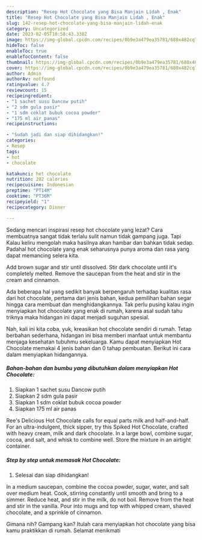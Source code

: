 ```yaml
---
description: "Resep Hot Chocolate yang Bisa Manjain Lidah , Enak"
title: "Resep Hot Chocolate yang Bisa Manjain Lidah , Enak"
slug: 142-resep-hot-chocolate-yang-bisa-manjain-lidah-enak
category: Uncategorized
date: 2023-02-05T10:58:43.338Z
image: https://img-global.cpcdn.com/recipes/0b9e3a479ea35781/680x482cq70/hot-chocolate-foto-resep-utama.jpg
hideToc: false
enableToc: true
enableTocContent: false
thumbnail: https://img-global.cpcdn.com/recipes/0b9e3a479ea35781/680x482cq70/hot-chocolate-foto-resep-utama.jpg
cover: https://img-global.cpcdn.com/recipes/0b9e3a479ea35781/680x482cq70/hot-chocolate-foto-resep-utama.jpg
author: Admin
authorAv: notfound
ratingvalue: 4.7
reviewcount: 15
recipeingredient:
- "1 sachet susu Dancow putih"
- "2 sdm gula pasir"
- "1 sdm coklat bubuk cocoa powder"
- "175 ml air panas"
recipeinstructions:

- "Sudah jadi dan siap dihidangkan!"
categories:
- Resep
tags:
- hot
- chocolate

katakunci: hot chocolate 
nutrition: 202 calories
recipecuisine: Indonesian
preptime: "PT14M"
cooktime: "PT36M"
recipeyield: "1"
recipecategory: Dinner

---
```



Sedang mencari inspirasi resep hot chocolate yang lezat? Cara membuatnya sangat tidak terlalu sulit namun tidak gampang juga. Tapi Kalau keliru mengolah maka hasilnya akan hambar dan bahkan tidak sedap. Padahal hot chocolate yang enak seharusnya punya aroma dan rasa yang dapat memancing selera kita.


Add brown sugar and stir until dissolved. Stir dark chocolate until it&#39;s completely melted. Remove the saucepan from the heat and stir in the cream and cinnamon.

Ada beberapa hal yang sedikit banyak berpengaruh terhadap kualitas rasa dari hot chocolate, pertama dari jenis bahan, kedua pemilihan bahan segar hingga cara membuat dan menghidangkannya. Tak perlu pusing kalau ingin menyiapkan hot chocolate yang enak di rumah, karena asal sudah tahu triknya maka hidangan ini dapat menjadi suguhan spesial.


Nah, kali ini kita coba, yuk, kreasikan hot chocolate sendiri di rumah. Tetap berbahan sederhana, hidangan ini bisa memberi manfaat untuk membantu menjaga kesehatan tubuhmu sekeluarga. Kamu dapat menyiapkan Hot Chocolate memakai 4 jenis bahan dan 0 tahap pembuatan. Berikut ini cara dalam menyiapkan hidangannya.

<!--inarticleads1-->

##### Bahan-bahan dan bumbu yang dibutuhkan dalam menyiapkan Hot Chocolate:

1. Siapkan 1 sachet susu Dancow putih
1. Siapkan 2 sdm gula pasir
1. Siapkan 1 sdm coklat bubuk cocoa powder
1. Siapkan 175 ml air panas


Ree&#39;s Delicious Hot Chocolate calls for equal parts milk and half-and-half. For an ultra-indulgent, thick sipper, try this Spiked Hot Chocolate, crafted with heavy cream, milk and dark chocolate. In a large bowl, combine sugar, cocoa, and salt, and whisk to combine well. Store the mixture in an airtight container. 

<!--inarticleads2-->

##### Step by step untuk memasak Hot Chocolate:


1. Selesai dan siap dihidangkan!

In a medium saucepan, combine the cocoa powder, sugar, water, and salt over medium heat. Cook, stirring constantly until smooth and bring to a simmer. Reduce heat, and stir in the milk, do not boil. Remove from the heat and stir in the vanilla. Pour into mugs and top with whipped cream, shaved chocolate, and a sprinkle of cinnamon. 

Gimana nih? Gampang kan? Itulah cara menyiapkan hot chocolate yang bisa kamu praktikkan di rumah. Selamat menikmati
